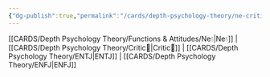 ```yaml
---
{"dg-publish":true,"permalink":"/cards/depth-psychology-theory/ne-critic/","created":"2023-01-05T12:11:40.154+01:00","updated":"2023-04-23T11:02:36.360+02:00"}
---
```


[[CARDS/Depth Psychology Theory/Functions & Attitudes/Ne💧\|Ne💧]] | [[CARDS/Depth Psychology Theory/Critic🤔\|Critic🤔]] | [[CARDS/Depth Psychology Theory/ENTJ\|ENTJ]]  | [[CARDS/Depth Psychology Theory/ENFJ\|ENFJ]] 

